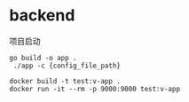 # backend
项目启动

```
go build -o app .
 ./app -c {config_file_path} 
```

```
docker build -t test:v-app .
docker run -it --rm -p 9000:9000 test:v-app
```
